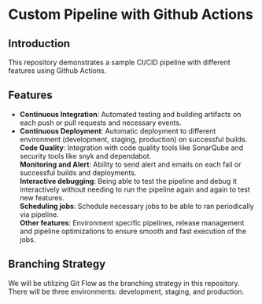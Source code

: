 # Custom Pipeline with Github Actions

## Introduction

This repository demonstrates a sample CI/CID pipeline with different features using Github Actions.

## Features
- **Continuous Integration**: Automated testing and building artifacts on each push or pull requests and necessary events.  
- **Continuous Deployment**: Automatic deployment to different environment (development, staging, production) on successful builds.  
**Code Quality**: Integration with code quality tools like SonarQube and security tools like snyk and dependabot.  
**Monitoring and Alert**: Ability to send alert and emails on each fail or successful builds and deployments.  
**Interactive debugging**: Being able to test the pipeline and debug it interactively without needing to run the pipeline again and again to test new features.  
**Scheduling jobs**: Schedule necessary jobs to be able to ran periodically via pipeline.  
**Other features**: Environment specific pipelines, release management and pipeline optimizations to ensure smooth and fast execution of the jobs.  

## Branching Strategy
We will be utilizing Git Flow as the branching strategy in this repository. There will be three environments: development, staging, and production.
